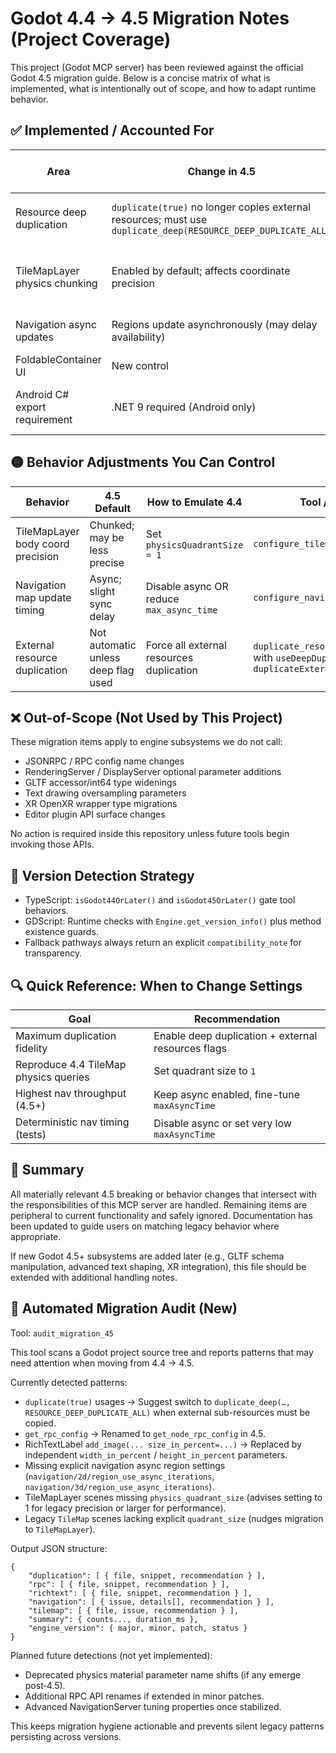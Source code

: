 # Godot 4.4 → 4.5 Migration Notes (Project Coverage)

This project (Godot MCP server) has been reviewed against the official Godot 4.5 migration guide.
Below is a concise matrix of what is implemented, what is intentionally out of scope, and how to adapt runtime behavior.

## ✅ Implemented / Accounted For

| Area | Change in 4.5 | Project Handling | User Action Needed? |
|------|---------------|------------------|---------------------|
| Resource deep duplication | `duplicate(true)` no longer copies external resources; must use `duplicate_deep(RESOURCE_DEEP_DUPLICATE_ALL)` | Tool `duplicate_resource_advanced` auto-selects native method or enhanced 4.4 fallback | No |
| TileMapLayer physics chunking | Enabled by default; affects coordinate precision | `configure_tilemap_layer` lets you set `physicsQuadrantSize`; doc now recommends `1` for 4.4‑style precision | Optional if you need exact coords |
| Navigation async updates | Regions update asynchronously (may delay availability) | `configure_navigation_async` exposes async enabling + cell scale tuning | Tune if timing-sensitive |
| FoldableContainer UI | New control | Native creation with 4.4 fallback (Container+Button) | No |
| Android C# export requirement | .NET 9 required (Android only) | Documented in README | Only if exporting C# to Android |

## 🟡 Behavior Adjustments You Can Control

| Behavior | 4.5 Default | How to Emulate 4.4 | Tool / Setting |
|----------|-------------|--------------------|----------------|
| TileMapLayer body coord precision | Chunked; may be less precise | Set `physicsQuadrantSize = 1` | `configure_tilemap_layer` |
| Navigation map update timing | Async; slight sync delay | Disable async OR reduce `max_async_time` | `configure_navigation_async` |
| External resource duplication | Not automatic unless deep flag used | Force all external resources duplication | `duplicate_resource_advanced` with `useDeepDuplication=true & duplicateExternalResources=true` |

## ❌ Out-of-Scope (Not Used by This Project)
These migration items apply to engine subsystems we do not call:
- JSONRPC / RPC config name changes
- RenderingServer / DisplayServer optional parameter additions
- GLTF accessor/int64 type widenings
- Text drawing oversampling parameters
- XR OpenXR wrapper type migrations
- Editor plugin API surface changes

No action is required inside this repository unless future tools begin invoking those APIs.

## 🧪 Version Detection Strategy
- TypeScript: `isGodot44OrLater()` and `isGodot45OrLater()` gate tool behaviors.
- GDScript: Runtime checks with `Engine.get_version_info()` plus method existence guards.
- Fallback pathways always return an explicit `compatibility_note` for transparency.

## 🔍 Quick Reference: When to Change Settings
| Goal | Recommendation |
|------|---------------|
| Maximum duplication fidelity | Enable deep duplication + external resources flags |
| Reproduce 4.4 TileMap physics queries | Set quadrant size to `1` |
| Highest nav throughput (4.5+) | Keep async enabled, fine-tune `maxAsyncTime` |
| Deterministic nav timing (tests) | Disable async or set very low `maxAsyncTime` |

## 📌 Summary
All materially relevant 4.5 breaking or behavior changes that intersect with the responsibilities of this MCP server are handled. Remaining items are peripheral to current functionality and safely ignored. Documentation has been updated to guide users on matching legacy behavior where appropriate.

If new Godot 4.5+ subsystems are added later (e.g., GLTF schema manipulation, advanced text shaping, XR integration), this file should be extended with additional handling notes.

## 🧮 Automated Migration Audit (New)
Tool: `audit_migration_45`

This tool scans a Godot project source tree and reports patterns that may need attention when moving from 4.4 → 4.5.

Currently detected patterns:
- `duplicate(true)` usages → Suggest switch to `duplicate_deep(…, RESOURCE_DEEP_DUPLICATE_ALL)` when external sub-resources must be copied.
- `get_rpc_config` → Renamed to `get_node_rpc_config` in 4.5.
- RichTextLabel `add_image(... size_in_percent=...)` → Replaced by independent `width_in_percent` / `height_in_percent` parameters.
- Missing explicit navigation async region settings (`navigation/2d/region_use_async_iterations`, `navigation/3d/region_use_async_iterations`).
- TileMapLayer scenes missing `physics_quadrant_size` (advises setting to 1 for legacy precision or larger for performance).
- Legacy `TileMap` scenes lacking explicit `quadrant_size` (nudges migration to `TileMapLayer`).

Output JSON structure:
```
{
	"duplication": [ { file, snippet, recommendation } ],
	"rpc": [ { file, snippet, recommendation } ],
	"richtext": [ { file, snippet, recommendation } ],
	"navigation": [ { issue, details[], recommendation } ],
	"tilemap": [ { file, issue, recommendation } ],
	"summary": { counts..., duration_ms },
	"engine_version": { major, minor, patch, status }
}
```

Planned future detections (not yet implemented):
- Deprecated physics material parameter name shifts (if any emerge post‑4.5).
- Additional RPC API renames if extended in minor patches.
- Advanced NavigationServer tuning properties once stabilized.

This keeps migration hygiene actionable and prevents silent legacy patterns persisting across versions.
